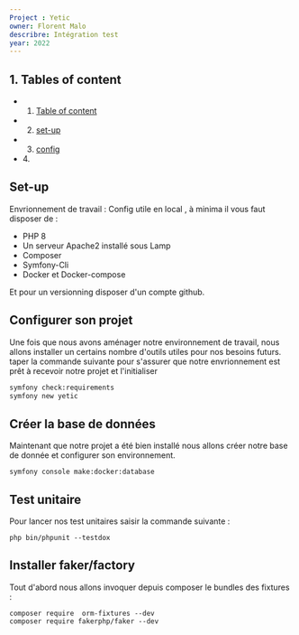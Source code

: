 ```yaml
---
Project : Yetic
owner: Florent Malo
describre: Intégration test
year: 2022
---
```

## 1.<a name="Table of content" ></a> Tables of content
* 1. [Table of content](#1a-name"table-of-content"-a-tables-of-content)
* 2. [set-up](#set-up)
* 3. [config](#configurer-son-projet)
* 4.[]()




## Set-up
Envrionnement de travail :
Config utile en local , à minima il vous faut disposer de : 
- PHP 8
- Un serveur Apache2 installé sous Lamp 
- Composer
- Symfony-Cli
- Docker et Docker-compose

Et pour un versionning disposer d'un compte github.

## Configurer son projet 
Une fois que nous avons aménager notre environnement de travail, nous allons installer un certains nombre d'outils utiles pour nos besoins futurs.
taper la commande suivante pour s'assurer que notre envrionnement est prêt à recevoir notre projet et l'initialiser
```bash ou pwsh
symfony check:requirements
symfony new yetic
```
## Créer la base de données 
Maintenant que notre projet a été bien installé nous allons créer notre base de donnée et configurer son environnement.
```
symfony console make:docker:database
```
## Test unitaire 
Pour lancer nos test unitaires saisir la commande suivante : 
```
php bin/phpunit --testdox
```
## Installer faker/factory
Tout d'abord nous allons invoquer depuis composer le bundles des fixtures : 
```
composer require  orm-fixtures --dev
composer require fakerphp/faker --dev
```


